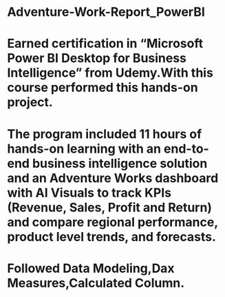 # Adventure-Work-Report_PowerBI
# Earned certification in “Microsoft Power BI Desktop for Business Intelligence” from Udemy.With this course performed this hands-on project.
# The program included 11 hours of hands-on learning with an end-to-end business intelligence solution and an Adventure Works dashboard with AI Visuals to track KPIs (Revenue, Sales, Profit and Return) and compare regional performance, product level trends, and forecasts.
# Followed Data Modeling,Dax Measures,Calculated Column.
